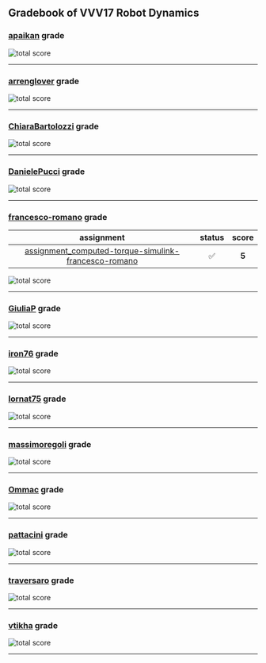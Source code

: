 ## Gradebook of VVV17 Robot Dynamics

### [**apaikan**](https://github.com/apaikan) grade

![total score](https://img.shields.io/badge/total_score-0-orange.svg?style=flat-square)

---


### [**arrenglover**](https://github.com/arrenglover) grade

![total score](https://img.shields.io/badge/total_score-0-orange.svg?style=flat-square)

---


### [**ChiaraBartolozzi**](https://github.com/ChiaraBartolozzi) grade

![total score](https://img.shields.io/badge/total_score-0-orange.svg?style=flat-square)

---


### [**DanielePucci**](https://github.com/DanielePucci) grade

![total score](https://img.shields.io/badge/total_score-0-orange.svg?style=flat-square)

---


### [**francesco-romano**](https://github.com/francesco-romano) grade

| assignment | status | score |
|    :--:    |  :--:  | :--:  |
| [assignment_computed-torque-simulink-francesco-romano](https://github.com/vvv17-dynamics/assignment_computed-torque-simulink-francesco-romano) | :white_check_mark: | **5** |

![total score](https://img.shields.io/badge/total_score-5-brightgreen.svg?style=flat-square)

---


### [**GiuliaP**](https://github.com/GiuliaP) grade

![total score](https://img.shields.io/badge/total_score-0-orange.svg?style=flat-square)

---


### [**iron76**](https://github.com/iron76) grade

![total score](https://img.shields.io/badge/total_score-0-orange.svg?style=flat-square)

---


### [**lornat75**](https://github.com/lornat75) grade

![total score](https://img.shields.io/badge/total_score-0-orange.svg?style=flat-square)

---


### [**massimoregoli**](https://github.com/massimoregoli) grade

![total score](https://img.shields.io/badge/total_score-0-orange.svg?style=flat-square)

---


### [**Ommac**](https://github.com/Ommac) grade

![total score](https://img.shields.io/badge/total_score-0-orange.svg?style=flat-square)

---


### [**pattacini**](https://github.com/pattacini) grade

![total score](https://img.shields.io/badge/total_score-0-orange.svg?style=flat-square)

---


### [**traversaro**](https://github.com/traversaro) grade

![total score](https://img.shields.io/badge/total_score-0-orange.svg?style=flat-square)

---


### [**vtikha**](https://github.com/vtikha) grade

![total score](https://img.shields.io/badge/total_score-0-orange.svg?style=flat-square)

---

